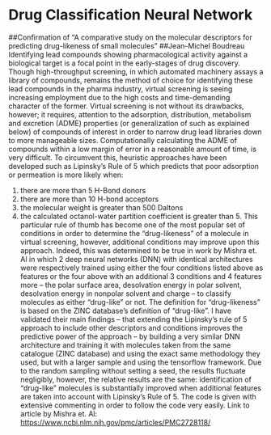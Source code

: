 # Drug Classification Neural Network

##Confirmation of “A comparative study on the molecular descriptors for predicting drug-likeness of small molecules”
##Jean-Michel Boudreau
Identifying lead compounds showing pharmacological activity against a biological target is a focal point in the early-stages of drug discovery. Though high-throughput screening, in which automated machinery assays a library of compounds, remains the method of choice for identifying these lead compounds in the pharma industry, virtual screening is seeing increasing employment due to the high costs and time-demanding character of the former. Virtual screening is not without its drawbacks, however; it requires, attention to the adsorption, distribution, metabolism and excretion (ADME) properties (or generalization of such as explained below) of compounds of interest in order to narrow drug lead libraries down to more manageable sizes. 
Computationally calculating the ADME of compounds within a low margin of error in a reasonable amount of time, is very difficult.  To circumvent this, heuristic approaches have been developed such as Lipinsky’s Rule of 5 which predicts that poor adsorption or permeation is more likely when:
1. there are more than 5 H-Bond donors
2. there are more than 10 H-bond acceptors
3. the molecular weight is greater than 500 Daltons
4. the calculated octanol-water partition coefficient is greater than 5.
This particular rule of thumb has become one of the most popular set of conditions in order to determine the “drug-likeness” of a molecule in virtual screening, however, additional conditions may improve upon this approach. Indeed, this was determined to be true in work by Mishra et. Al in which 2 deep neural networks (DNN) with identical architectures were respectively trained using either the four conditions listed above as features or the four above with an additional 3 conditions and 4 features more – the polar surface area, desolvation energy in polar solvent, desolvation energy in nonpolar solvent and charge – to classify molecules as either “drug-like” or not. The definition for “drug-likeness” is based on the ZINC database’s definition of “drug-like”.
I have validated their main findings – that extending the Lipinsky’s rule of 5 approach to include other descriptors and conditions improves the predictive power of the approach – by building a very similar DNN architecture and training it with molecules taken from the same catalogue (ZINC database) and using the exact same methodology they used, but with a larger sample and using the tensorflow framework. Due to the random sampling without setting a seed, the results fluctuate negligibly, however, the relative results are the same: identification of “drug-like” molecules is substantially improved when additional features are taken into account with Lipinsky’s Rule of 5. 
The code is given with extensive commenting in order to follow the code very easily.
Link to article by Mishra et. Al: 
https://www.ncbi.nlm.nih.gov/pmc/articles/PMC2728118/
